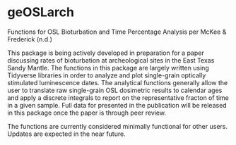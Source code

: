 # geOSLarch
Functions for OSL Bioturbation and Time Percentage Analysis per McKee &amp; Frederick (n.d.)

This package is being actively developed in preparation for a paper discussing rates of bioturbation at archeological sites in the East Texas Sandy Mantle. The functions in this package are largely written using Tidyverse libraries in order to analyze and plot single-grain optically stimulated luminescence dates. The analytical functions generally allow the user to translate raw single-grain OSL dosimetric results to calendar ages and apply a discrete integrals to report on the representative fracton of time in a given sample. Full data for presented in the publication will be released in this package once the paper is through peer review.

The functions are currently considered minimally functional for other users. Updates are expected in the near future.
